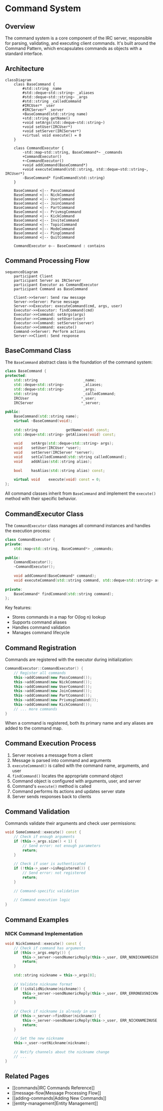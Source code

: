# Command System

## Overview

The command system is a core component of the IRC server, responsible for parsing, validating, and executing client commands. It's built around the Command Pattern, which encapsulates commands as objects with a standard interface.

## Architecture

```mermaid
classDiagram
    class BaseCommand {
        #std::string _name
        #std::deque~std::string~ _aliases
        #std::deque~std::string~ _args
        #std::string _calledCommand
        #IRCUser* _user
        #IRCServer* _server
        +BaseCommand(std::string name)
        +std::string getName()
        +void setArgs(std::deque~std::string~)
        +void setUser(IRCUser*)
        +void setServer(IRCServer*)
        +virtual void execute() = 0
    }
    
    class CommandExecutor {
        -std::map~std::string, BaseCommand*~ _commands
        +CommandExecutor()
        +~CommandExecutor()
        +void addCommand(BaseCommand*)
        +void executeCommand(std::string, std::deque~std::string~, IRCUser*)
        -BaseCommand* findCommand(std::string)
    }
    
    BaseCommand <|-- PassCommand
    BaseCommand <|-- NickCommand
    BaseCommand <|-- UserCommand
    BaseCommand <|-- JoinCommand
    BaseCommand <|-- PartCommand
    BaseCommand <|-- PrivmsgCommand
    BaseCommand <|-- KickCommand
    BaseCommand <|-- InviteCommand
    BaseCommand <|-- TopicCommand
    BaseCommand <|-- ModeCommand
    BaseCommand <|-- PingCommand
    BaseCommand <|-- QuitCommand
    
    CommandExecutor o-- BaseCommand : contains
```

## Command Processing Flow

```mermaid
sequenceDiagram
    participant Client
    participant Server as IRCServer
    participant Executor as CommandExecutor
    participant Command as BaseCommand
    
    Client->>Server: Send raw message
    Server->>Server: Parse message
    Server->>Executor: executeCommand(cmd, args, user)
    Executor->>Executor: findCommand(cmd)
    Executor->>Command: setArgs(args)
    Executor->>Command: setUser(user)
    Executor->>Command: setServer(server)
    Executor->>Command: execute()
    Command->>Server: Perform actions
    Server->>Client: Send response
```

## BaseCommand Class

The `BaseCommand` abstract class is the foundation of the command system:

```cpp
class BaseCommand {
protected:
    std::string                     _name;
    std::deque<std::string>         _aliases;
    std::deque<std::string>         _args;
    std::string                     _calledCommand;
    IRCUser                        *_user;
    IRCServer                      *_server;
    
public:
    BaseCommand(std::string name);
    virtual ~BaseCommand(void);
    
    std::string             getName(void) const;
    std::deque<std::string> getAliases(void) const;
    
    void    setArgs(std::deque<std::string> args);
    void    setUser(IRCUser *user);
    void    setServer(IRCServer *server);
    void    setCalledCommand(std::string calledCommand);
    void    addAlias(std::string alias);
    
    bool    hasAlias(std::string alias) const;
    
    virtual void    execute(void) const = 0;
};
```

All command classes inherit from `BaseCommand` and implement the `execute()` method with their specific behavior.

## CommandExecutor Class

The `CommandExecutor` class manages all command instances and handles the execution process:

```cpp
class CommandExecutor {
private:
    std::map<std::string, BaseCommand*> _commands;
    
public:
    CommandExecutor();
    ~CommandExecutor();
    
    void addCommand(BaseCommand* command);
    void executeCommand(std::string command, std::deque<std::string> args, IRCUser* user);
    
private:
    BaseCommand* findCommand(std::string command);
};
```

Key features:
- Stores commands in a map for O(log n) lookup
- Supports command aliases
- Handles command validation
- Manages command lifecycle

## Command Registration

Commands are registered with the executor during initialization:

```cpp
CommandExecutor::CommandExecutor() {
    // Register all commands
    this->addCommand(new PassCommand());
    this->addCommand(new NickCommand());
    this->addCommand(new UserCommand());
    this->addCommand(new JoinCommand());
    this->addCommand(new PartCommand());
    this->addCommand(new PrivmsgCommand());
    this->addCommand(new KickCommand());
    // ... more commands
}
```

When a command is registered, both its primary name and any aliases are added to the command map.

## Command Execution Process

1. Server receives a message from a client
2. Message is parsed into command and arguments
3. `executeCommand()` is called with the command name, arguments, and user
4. `findCommand()` locates the appropriate command object
5. Command object is configured with arguments, user, and server
6. Command's `execute()` method is called
7. Command performs its actions and updates server state
8. Server sends responses back to clients

## Command Validation

Commands validate their arguments and check user permissions:

```cpp
void SomeCommand::execute() const {
    // Check if enough arguments
    if (this->_args.size() < 1) {
        // Send error: not enough parameters
        return;
    }
    
    // Check if user is authenticated
    if (!this->_user->isRegistered()) {
        // Send error: not registered
        return;
    }
    
    // Command-specific validation
    
    // Command execution logic
}
```

## Command Examples

### NICK Command Implementation

```cpp
void NickCommand::execute() const {
    // Check if command has arguments
    if (this->_args.empty()) {
        this->_server->sendNumericReply(this->_user, ERR_NONICKNAMEGIVEN, ":No nickname given");
        return;
    }
    
    std::string nickname = this->_args[0];
    
    // Validate nickname format
    if (!isValidNickname(nickname)) {
        this->_server->sendNumericReply(this->_user, ERR_ERRONEUSNICKNAME, nickname + " :Erroneous nickname");
        return;
    }
    
    // Check if nickname is already in use
    if (this->_server->findUser(nickname)) {
        this->_server->sendNumericReply(this->_user, ERR_NICKNAMEINUSE, nickname + " :Nickname is already in use");
        return;
    }
    
    // Set the new nickname
    this->_user->setNickname(nickname);
    
    // Notify channels about the nickname change
    // ...
}
```

## Related Pages

- [[commands|IRC Commands Reference]]
- [[message-flow|Message Processing Flow]]
- [[adding-commands|Adding New Commands]]
- [[entity-management|Entity Management]]

